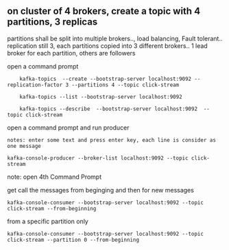## on cluster of 4 brokers, create a topic with 4 partitions, 3 replicas

partitions shall be split into multiple brokers.., load balancing,   Fault tolerant.. replication still 3, 
each partitions copied into 3 different brokers.. 1 lead broker for each partition, others are followers



open a command prompt

```
    kafka-topics  --create --bootstrap-server localhost:9092 --replication-factor 3 --partitions 4 --topic click-stream
```

```
    kafka-topics --list --bootstrap-server localhost:9092
```    
   
```    
    kafka-topics --describe  --bootstrap-server localhost:9092  --topic click-stream
```


open a command prompt and run producer

```
notes: enter some text and press enter key, each line is consider as one message

kafka-console-producer --broker-list localhost:9092 --topic click-stream
```

note: open 4th Command Prompt
 

get call the messages from beginging and then for new messages

```
kafka-console-consumer --bootstrap-server localhost:9092 --topic click-stream --from-beginning 
```


from a specific partition only

```
kafka-console-consumer --bootstrap-server localhost:9092 --topic click-stream --partition 0 --from-beginning
```
